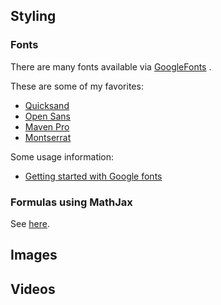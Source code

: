 ## Styling

### Fonts

There are many fonts available via [GoogleFonts](https://fonts.google.com/) .

These are some of my favorites:
- [Quicksand](https://fonts.google.com/specimen/Quicksand)
- [Open Sans](https://fonts.google.com/specimen/Open+Sans)
- [Maven Pro](https://fonts.google.com/specimen/Maven+Pro)
- [Montserrat](https://fonts.google.com/specimen/Montserrat)

Some usage information:
- [Getting started with Google fonts](https://developers.google.com/fonts/docs/getting_started)

### Formulas using MathJax
See [here](https://github.com/gnab/remark/wiki/LaTeX-using-MathJax).

## Images

## Videos
